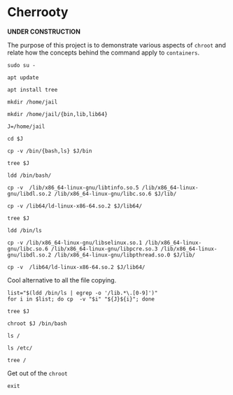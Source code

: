# Cherrooty

**UNDER CONSTRUCTION**

The purpose of this project is to demonstrate various aspects of `chroot` and relate how the concepts behind
the command apply to `containers`.

`sudo su -`

`apt update`

`apt install tree`

`mkdir /home/jail`

`mkdir /home/jail/{bin,lib,lib64}`

`J=/home/jail `

`cd $J`

`cp -v /bin/{bash,ls} $J/bin`

`tree $J`

`ldd /bin/bash/`

`cp -v  /lib/x86_64-linux-gnu/libtinfo.so.5 /lib/x86_64-linux-gnu/libdl.so.2 /lib/x86_64-linux-gnu/libc.so.6 $J/lib/`

`cp -v /lib64/ld-linux-x86-64.so.2 $J/lib64/`

`tree $J`

`ldd /bin/ls`

`cp -v /lib/x86_64-linux-gnu/libselinux.so.1 /lib/x86_64-linux-gnu/libc.so.6 /lib/x86_64-linux-gnu/libpcre.so.3 /lib/x86_64-linux-gnu/libdl.so.2 /lib/x86_64-linux-gnu/libpthread.so.0 $J/lib/`

`cp -v 	/lib64/ld-linux-x86-64.so.2 $J/lib64/`

Cool alternative to all the file copying.

```text
list="$(ldd /bin/ls | egrep -o '/lib.*\.[0-9]')"
for i in $list; do cp  -v "$i" "${J}${i}"; done
```

`tree $J`

`chroot $J /bin/bash`

`ls /`

`ls /etc/`

`tree /`

Get out of the `chroot`

`exit`


